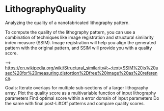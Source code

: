 # LithographyQuality
Analyzing the quality of a nanofabricated lithography pattern. 


To compute the quality of the lithography pattern, you can use a combination of techniques like image registration and structural similarity index measure (SSIM). Image registration will help you align the generated pattern with the original pattern, and SSIM will provide you with a quality score.

--> https://en.wikipedia.org/wiki/Structural_similarity#:~:text=SSIM%20is%20used%20for%20measuring,distortion%2Dfree%20image%20as%20reference.


Goals: 
    Iterate overlays for multiple sub-sections of a larger lithography array. 
    Plot the quality score as a multivariable function of input lithography parameters
    Find optimal score within a error domain of input parameters
    Do the same with final post-LiftOff patterns and compare quality scores. 
